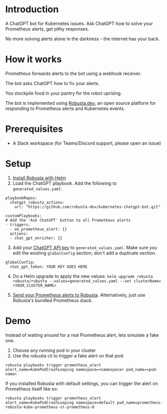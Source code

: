 # Introduction
A ChatGPT bot for Kubernetes issues. Ask ChatGPT how to solve your Prometheus alerts, get pithy responses.

No more solving alerts alone in the darkness - the internet has your back.

# How it works
Prometheus forwards alerts to the bot using a webhook receiver.

The bot asks ChatGPT how to fix your alerts.

You stockpile food in your pantry for the robot uprising.

The bot is implemented using [Robusta.dev](https://github.com/robusta-dev/robusta), an open source platform for responding to Prometheus alerts and Kubernetes events.

# Prerequisites
* A Slack workspace (for Teams/Discord support, please open an issue)

# Setup
1. [Install Robusta with Helm](https://docs.robusta.dev/master/installation.html)
2. Load the ChatGPT playbook. Add the following to `generated_values.yaml`: 
```
playbookRepos:
  chatgpt_robusta_actions:
    url: "https://github.com/robusta-dev/kubernetes-chatgpt-bot.git"

customPlaybooks:
# Add the 'Ask ChatGPT' button to all Prometheus alerts
- triggers:
  - on_prometheus_alert: {}
  actions:
  - chat_gpt_enricher: {}
```

3. Add your [ChatGPT API key](https://beta.openai.com/account/api-keys) to `generated_values.yaml`. Make sure you edit the existing `globalConfig` section, don't add a duplicate section.

```
globalConfig:
  chat_gpt_token: YOUR KEY GOES HERE
```

4. Do a Helm upgrade to apply the new values: `helm upgrade robusta robusta/robusta --values=generated_values.yaml --set clusterName=<YOUR_CLUSTER_NAME>`

5. [Send your Prometheus alerts to Robusta](https://docs.robusta.dev/master/user-guide/alert-manager.html). Alternatively, just use Robusta's bundled Prometheus stack.

# Demo
Instead of waiting around for a real Prometheus alert, lets simulate a fake one.

1. Choose any running pod in your cluster
2. Use the robusta cli to trigger a fake alert on that pod:

```
robusta playbooks trigger prometheus_alert alert_name=KubePodCrashLooping namespace=<namespace> pod_name=<pod-name>
```

If you installed Robusta with default settings, you can trigger the alert on Prometheus itself like so:

```
robusta playbooks trigger prometheus_alert alert_name=KubePodCrashLooping namespace=default pod_name=prometheus-robusta-kube-prometheus-st-prometheus-0
```
